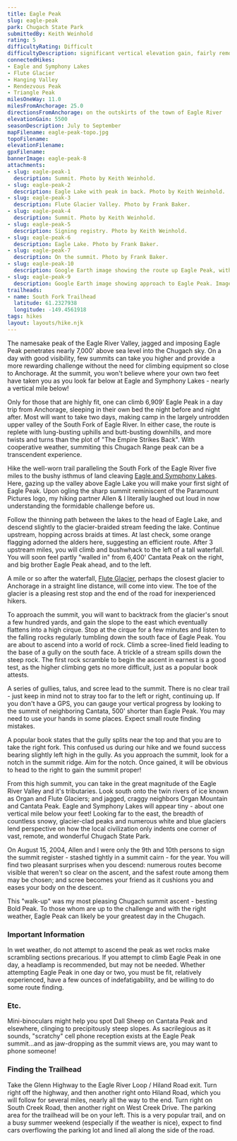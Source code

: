 ```yaml
---
title: Eagle Peak
slug: eagle-peak
park: Chugach State Park
submittedBy: Keith Weinhold
rating: 5
difficultyRating: Difficult
difficultyDescription: significant vertical elevation gain, fairly remote, some route finding skill.
connectedHikes:
- Eagle and Symphony Lakes
- Flute Glacier
- Hanging Valley
- Rendezvous Peak
- Triangle Peak
milesOneWay: 11.0
milesFromAnchorage: 25.0
directionsFromAnchorage: on the outskirts of the town of Eagle River
elevationGain: 5500
seasonDescription: July to September
mapFilename: eagle-peak-topo.jpg
topoFilename: 
elevationFilename: 
gpxFilename: 
bannerImage: eagle-peak-8
attachments:
- slug: eagle-peak-1
  description: Summit. Photo by Keith Weinhold.
- slug: eagle-peak-2
  description: Eagle Lake with peak in back. Photo by Keith Weinhold.
- slug: eagle-peak-3
  description: Flute Glacier Valley. Photo by Frank Baker.
- slug: eagle-peak-4
  description: Summit. Photo by Keith Weinhold.
- slug: eagle-peak-5
  description: Signing registry. Photo by Keith Weinhold.
- slug: eagle-peak-6
  description: Eagle Lake. Photo by Frank Baker.
- slug: eagle-peak-7
  description: On the summit. Photo by Frank Baker.
- slug: eagle-peak-10
  description: Google Earth image showing the route up Eagle Peak, with annotations. Image by Lee Helzer.
- slug: eagle-peak-9
  description: Google Earth image showing approach to Eagle Peak. Image by Lee Helzer.
trailheads:
- name: South Fork Trailhead
  latitude: 61.2327938
  longitude: -149.4561918
tags: hikes
layout: layouts/hike.njk
---
```

The namesake peak of the Eagle River Valley, jagged and imposing Eagle Peak penetrates nearly 7,000' above sea level into the Chugach sky. On a day with good visibility, few summits can take you higher and provide a more rewarding challenge without the need for climbing equipment so close to Anchorage. At the summit, you won't believe where your own two feet have taken you as you look far below at Eagle and Symphony Lakes - nearly a vertical mile below!

Only for those that are highly fit, one can climb 6,909' Eagle Peak in a day trip from Anchorage, sleeping in their own bed the night before and night after. Most will want to take two days, making camp in the largely untrodden upper valley of the South Fork of Eagle River. In either case, the route is replete with lung-busting uphills and butt-busting downhills, and more twists and turns than the plot of "The Empire Strikes Back". With cooperative weather, summiting this Chugach Range peak can be a transcendent experience.

Hike the well-worn trail paralleling the South Fork of the Eagle River five miles to the bushy isthmus of land cleaving [Eagle and Symphony Lakes](http://alaskahikesearch.com/hikes/eagle-and-symphony-lakes/ "Eagle and Symphony Lakes"). Here, gazing up the valley above Eagle Lake you will make your first sight of Eagle Peak. Upon ogling the sharp summit reminiscent of the Paramount Pictures logo, my hiking partner Allen & I literally laughed out loud in now understanding the formidable challenge before us.

Follow the thinning path between the lakes to the head of Eagle Lake, and descend slightly to the glacier-braided stream feeding the lake. Continue upstream, hopping across braids at times. At last check, some orange flagging adorned the alders here, suggesting an efficient route. After 3 upstream miles, you will climb and bushwhack to the left of a tall waterfall. You will soon feel partly "walled in" from 6,400' Cantata Peak on the right, and big brother Eagle Peak ahead, and to the left.

A mile or so after the waterfall, [Flute Glacier](http://alaskahikesearch.com/hikes/flute-glacier/ "Flute Glacier"), perhaps the closest glacier to Anchorage in a straight line distance, will come into view. The toe of the glacier is a pleasing rest stop and the end of the road for inexperienced hikers.

To approach the summit, you will want to backtrack from the glacier's snout a few hundred yards, and gain the slope to the east which eventually flattens into a high cirque. Stop at the cirque for a few minutes and listen to the falling rocks regularly tumbling down the south face of Eagle Peak. You are about to ascend into a world of rock. Climb a scree-lined field leading to the base of a gully on the south face. A trickle of a stream spills down the steep rock. The first rock scramble to begin the ascent in earnest is a good test, as the higher climbing gets no more difficult, just as a popular book attests.

A series of gullies, talus, and scree lead to the summit. There is no clear trail - just keep in mind not to stray too far to the left or right, continuing up. If you don't have a GPS, you can gauge your vertical progress by looking to the summit of neighboring Cantata, 500' shorter than Eagle Peak. You may need to use your hands in some places. Expect small route finding mistakes.

A popular book states that the gully splits near the top and that you are to take the right fork. This confused us during our hike and we found success bearing slightly left high in the gully. As you approach the summit, look for a notch in the summit ridge. Aim for the notch. Once gained, it will be obvious to head to the right to gain the summit proper!

From this high summit, you can take in the great magnitude of the Eagle River Valley and it's tributaries. Look south onto the twin rivers of ice known as Organ and Flute Glaciers; and jagged, craggy neighbors Organ Mountain and Cantata Peak. Eagle and Symphony Lakes will appear tiny - about one vertical mile below your feet! Looking far to the east, the breadth of countless snowy, glacier-clad peaks and numerous white and blue glaciers lend perspective on how the local civilization only indents one corner of vast, remote, and wonderful Chugach State Park.

On August 15, 2004, Allen and I were only the 9th and 10th persons to sign the summit register - stashed tightly in a summit cairn - for the year. You will find two pleasant surprises when you descend: numerous routes become visible that weren't so clear on the ascent, and the safest route among them may be chosen; and scree becomes your friend as it cushions you and eases your body on the descent.

This "walk-up" was my most pleasing Chugach summit ascent - besting Bold Peak. To those whom are up to the challenge and with the right weather, Eagle Peak can likely be your greatest day in the Chugach.

### Important Information

In wet weather, do not attempt to ascend the peak as wet rocks make scrambling sections precarious. If you attempt to climb Eagle Peak in one day, a headlamp is recommended, but may not be needed. Whether attempting Eagle Peak in one day or two, you must be fit, relatively experienced, have a few ounces of indefatigability, and be willing to do some route finding.

### Etc.

Mini-binoculars might help you spot Dall Sheep on Cantata Peak and elsewhere, clinging to precipitously steep slopes. As sacrilegious as it sounds, "scratchy" cell phone reception exists at the Eagle Peak summit...and as jaw-dropping as the summit views are, you may want to phone someone!

### Finding the Trailhead

Take the Glenn Highway to the Eagle River Loop / Hiland Road exit. Turn right off the highway, and then another right onto Hiland Road, which you will follow for several miles, nearly all the way to the end. Turn right on South Creek Road, then another right on West Creek Drive. The parking area for the trailhead will be on your left. This is a very popular trail, and on a busy summer weekend (especially if the weather is nice), expect to find cars overflowing the parking lot and lined all along the side of the road.